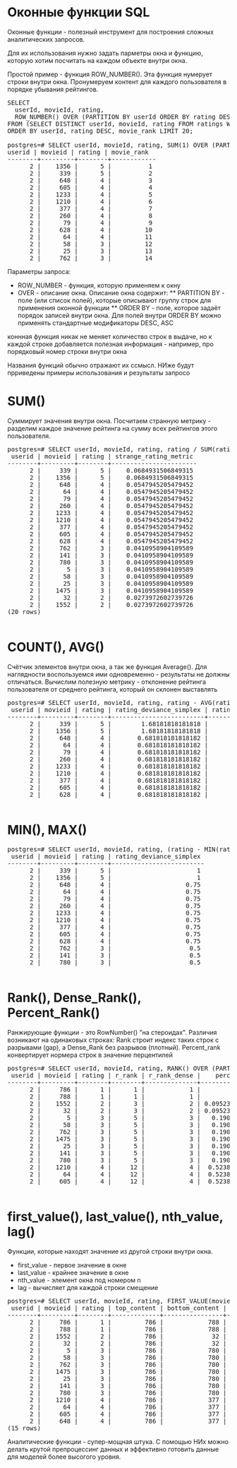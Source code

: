 # Оконные функции SQL

Оконные функции - полезный инструмент для построения сложных аналитических запросов.

Для их использования нужно задать парметры окна и функцию, которую хотим посчитать на каждом объекте внутри окна.

Простой пример - функция ROW_NUMBER(). Эта функция нумерует строки внутри окна. Пронумеруем контент для каждого пользователя в порядке убывания рейтингов.

<pre>
SELECT
  userId, movieId, rating,
  ROW_NUMBER() OVER (PARTITION BY userId ORDER BY rating DESC) as movie_rank 
FROM (SELECT DISTINCT userId, movieId, rating FROM ratings WHERE userId <>1 LIMIT 1000) as sample 
ORDER BY userId, rating DESC, movie_rank LIMIT 20;

postgres=# SELECT userId, movieId, rating, SUM(1) OVER (PARTITION BY userId) as movie_rank from (SELECT DISTINCT userId, movieId, rating FROM ratings WHERE userId <>1 LIMIT 1000) as sample ORDER BY userId, rating DESC, movie_rank LIMIT 20;
userid | movieid | rating | movie_rank 
--------+---------+--------+------------
      2 |    1356 |      5 |          1
      2 |     339 |      5 |          2
      2 |     648 |      4 |          3
      2 |     605 |      4 |          4
      2 |    1233 |      4 |          5
      2 |    1210 |      4 |          6
      2 |     377 |      4 |          7
      2 |     260 |      4 |          8
      2 |      79 |      4 |          9
      2 |     628 |      4 |         10
      2 |      64 |      4 |         11
      2 |      58 |      3 |         12
      2 |      25 |      3 |         13
      2 |     762 |      3 |         14
</pre>

Параметры запроса:

* ROW_NUMBER - функция, которую применяем к окну
* OVER - описание окна. Описание окна содержит:
** PARTITION BY - поле (или список полей), которые описывают группу строк для применения оконной функции
** ORDER BY - поле, которое задаёт порядок записей внутри окна. Для полей внутри ORDER BY можно применять стандартные модификаторы DESC, ASC

коннная функция никак не меняет количество строк в выдаче, но к каждой строке добавляется полезная информация - например, про порядковый номер строки внутри окна

Названия функций обычно отражают их ссмысл. НИже будут прриведены примеры использования и результаты запросо

# SUM()

Суммирует значения внутри окна. Посчитаем странную метрику - разделим каждое значение рейтинга на сумму всех рейтингов этого пользователя.

<pre>
postgres=# SELECT userId, movieId, rating, rating / SUM(rating) OVER (PARTITION BY userId) as strange_rating_metric from (SELECT DISTINCT userId, movieId, rating FROM ratings WHERE userId <>1 LIMIT 1000) as sample ORDER BY userId, rating DESC LIMIT 20;
 userid | movieid | rating | strange_rating_metric 
--------+---------+--------+-----------------------
      2 |     339 |      5 |    0.0684931506849315
      2 |    1356 |      5 |    0.0684931506849315
      2 |     648 |      4 |    0.0547945205479452
      2 |      64 |      4 |    0.0547945205479452
      2 |      79 |      4 |    0.0547945205479452
      2 |     260 |      4 |    0.0547945205479452
      2 |    1233 |      4 |    0.0547945205479452
      2 |    1210 |      4 |    0.0547945205479452
      2 |     377 |      4 |    0.0547945205479452
      2 |     605 |      4 |    0.0547945205479452
      2 |     628 |      4 |    0.0547945205479452
      2 |     762 |      3 |    0.0410958904109589
      2 |     141 |      3 |    0.0410958904109589
      2 |     780 |      3 |    0.0410958904109589
      2 |       5 |      3 |    0.0410958904109589
      2 |      58 |      3 |    0.0410958904109589
      2 |      25 |      3 |    0.0410958904109589
      2 |    1475 |      3 |    0.0410958904109589
      2 |      32 |      2 |    0.0273972602739726
      2 |    1552 |      2 |    0.0273972602739726
(20 rows)

</pre>

# COUNT(), AVG()

Счётчик элементов внутри окна, а так же функция Average(). Для наглядности воспользуемся ими одновременно - результаты не должны отличаться. Вычислим полезную метрику - отклонение рейтинга пользователя от среднего рейтинга, который он склонен выставлять

<pre>
postgres=# SELECT userId, movieId, rating, rating - AVG(rating) OVER (PARTITION BY userId) rating_deviance_simplex , rating - SUM(rating) OVER (PARTITION BY userId) /COUNT(rating) OVER (PARTITION BY userId) as rating_deviance_complex from (SELECT DISTINCT userId, movieId, rating FROM ratings WHERE userId <>1 LIMIT 1000) as sample ORDER BY userId, rating DESC LIMIT 20;
 userid | movieid | rating | rating_deviance_simplex | rating_deviance_complex 
--------+---------+--------+-------------------------+-------------------------
      2 |     339 |      5 |        1.68181818181818 |        1.68181818181818
      2 |    1356 |      5 |        1.68181818181818 |        1.68181818181818
      2 |     648 |      4 |       0.681818181818182 |       0.681818181818182
      2 |      64 |      4 |       0.681818181818182 |       0.681818181818182
      2 |      79 |      4 |       0.681818181818182 |       0.681818181818182
      2 |     260 |      4 |       0.681818181818182 |       0.681818181818182
      2 |    1233 |      4 |       0.681818181818182 |       0.681818181818182
      2 |    1210 |      4 |       0.681818181818182 |       0.681818181818182
      2 |     377 |      4 |       0.681818181818182 |       0.681818181818182
      2 |     605 |      4 |       0.681818181818182 |       0.681818181818182
      2 |     628 |      4 |       0.681818181818182 |       0.681818181818182

</pre>

# MIN(), MAX()

<pre>
postgres=# SELECT userId, movieId, rating, (rating - MIN(rating) OVER (PARTITION BY userId))/(MAX(rating) OVER (PARTITION BY userId) - MIN(rating) OVER (PARTITION BY userId)) rating_deviance_simplex from (SELECT DISTINCT userId, movieId, rating FROM ratings WHERE userId <>1 LIMIT 1000) as sample ORDER BY userId, rating DESC LIMIT 20;
 userid | movieid | rating | rating_deviance_simplex 
--------+---------+--------+-------------------------
      2 |     339 |      5 |                       1
      2 |    1356 |      5 |                       1
      2 |     648 |      4 |                    0.75
      2 |      64 |      4 |                    0.75
      2 |      79 |      4 |                    0.75
      2 |     260 |      4 |                    0.75
      2 |    1233 |      4 |                    0.75
      2 |    1210 |      4 |                    0.75
      2 |     377 |      4 |                    0.75
      2 |     605 |      4 |                    0.75
      2 |     628 |      4 |                    0.75
      2 |     762 |      3 |                     0.5
      2 |     141 |      3 |                     0.5
      2 |     780 |      3 |                     0.5

</pre>

# Rank(), Dense_Rank(), Percent_Rank()

Ранжирующие функции - это RowNumber() "на стероидах". Различия возникают на одинаковых строках: Rank строит индекс таких строк с разрывами (gap), а Dense_Rank без разрывов (плотный). Percent_rank конвертирует нормера строк в значение перцентилей

<pre>
postgres=# SELECT userId, movieId, rating, RANK() OVER (PARTITION BY userId ORDER BY RATING) r_rank, DENSE_RANK() OVER (PARTITION BY userId ORDER BY RATING) r_rank_dense, PERCENT_RANK() OVER (PARTITION BY userId ORDER BY RATING)  FROM (SELECT DISTINCT userId, movieId, rating FROM ratings WHERE userId <>1 LIMIT 1000) as sample ORDER BY userId, rating ASC LIMIT 15;
 userid | movieid | rating | r_rank | r_rank_dense |    percent_rank    
--------+---------+--------+--------+--------------+--------------------
      2 |     786 |      1 |      1 |            1 |                  0
      2 |     788 |      1 |      1 |            1 |                  0
      2 |    1552 |      2 |      3 |            2 | 0.0952380952380952
      2 |      32 |      2 |      3 |            2 | 0.0952380952380952
      2 |       5 |      3 |      5 |            3 |   0.19047619047619
      2 |      58 |      3 |      5 |            3 |   0.19047619047619
      2 |     762 |      3 |      5 |            3 |   0.19047619047619
      2 |    1475 |      3 |      5 |            3 |   0.19047619047619
      2 |      25 |      3 |      5 |            3 |   0.19047619047619
      2 |     141 |      3 |      5 |            3 |   0.19047619047619
      2 |     780 |      3 |      5 |            3 |   0.19047619047619
      2 |    1210 |      4 |     12 |            4 |  0.523809523809524
      2 |      64 |      4 |     12 |            4 |  0.523809523809524
      2 |     605 |      4 |     12 |            4 |  0.523809523809524

</pre>

# first_value(), last_value(), nth_value, lag()

Функции, которые находят значение из другой строки внутри окна.

* first_value - первое значение в окне
* last_value - крайнее значение в окне
* nth_value - элемент окна под номером n
* lag - вычисляет для каждой строки смещение

<pre>
postgres=# SELECT userId, movieId, rating, FIRST_VALUE(movieId) OVER (PARTITION BY userId ORDER BY RATING) top_content, last_value(movieId) OVER (PARTITION BY userId ORDER BY RATING) bottom_content, nth_value(movieId, 5) OVER (PARTITION BY userId ORDER BY RATING) r_nth, lag(movieId, 5) OVER (PARTITION BY userId ORDER BY RATING) r_lag  FROM (SELECT DISTINCT userId, movieId, rating FROM ratings WHERE userId <>1 LIMIT 1000) as sample ORDER BY userId, rating ASC LIMIT 15;
 userid | movieid | rating | top_content | bottom_content | r_nth | r_lag 
--------+---------+--------+-------------+----------------+-------+-------
      2 |     786 |      1 |         786 |            788 |       |      
      2 |     788 |      1 |         786 |            788 |       |      
      2 |    1552 |      2 |         786 |             32 |       |      
      2 |      32 |      2 |         786 |             32 |       |      
      2 |       5 |      3 |         786 |            780 |     5 |      
      2 |      58 |      3 |         786 |            780 |     5 |   786
      2 |     762 |      3 |         786 |            780 |     5 |   788
      2 |    1475 |      3 |         786 |            780 |     5 |  1552
      2 |      25 |      3 |         786 |            780 |     5 |    32
      2 |     141 |      3 |         786 |            780 |     5 |     5
      2 |     780 |      3 |         786 |            780 |     5 |    58
      2 |    1210 |      4 |         786 |            377 |     5 |   762
      2 |      64 |      4 |         786 |            377 |     5 |  1475
      2 |     605 |      4 |         786 |            377 |     5 |    25
      2 |     648 |      4 |         786 |            377 |     5 |   141
(15 rows)
</pre>

Аналитические функции - супер-мощная штука. С помощью НИх можно делать крутой препроцессинг данных и эффективно готовить данные для моделей более высогого уровня.
